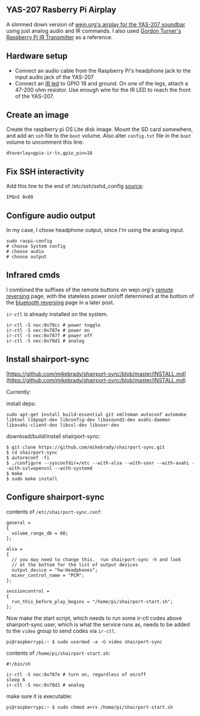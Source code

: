 ## YAS-207 Rasberry Pi Airplay

A slimmed down version of [wejn.org's airplay for the YAS-207 soundbar](https://wejn.org/2021/04/yas-207-bluetooth-protocol-reversed/) using just analog audio and IR commands.  I also used [Gordon Turner's Raspberry Pi IR Transmitter](https://blog.gordonturner.com/2020/06/10/raspberry-pi-ir-transmitter/) as a reference.

## Hardware setup

- Connect an audio cable from the Raspberry Pi's headphone jack to the input audio jack of the YAS-207
- Connect an [IR led](https://www.adafruit.com/product/387) to GPIO 18 and ground.  On one of the legs, attach a 47-200 ohm resistor.  Use enough wire for the IR LED to reach the front of the YAS-207.


## Create an image

Create the raspberry pi OS Lite disk image.  Mount the SD card somewhere, and add an `ssh` file to the `boot` volume.  Also alter `config.txt` file in the `boot` volume to uncomment this line:

```
dtoverlay=gpio-ir-tx,gpio_pin=18
```


## Fix SSH interactivity

Add this line to the end of /etc/ssh/sshd_config [source](https://www.raspberrypi.org/forums/viewtopic.php?f=28&t=138631&p=1085534&hilit=qos#p1085534):

```
IPQoS 0x00
```

## Configure audio output
In my case, I chose headphone output, since I'm using the analog input.

```
sudo raspi-config
# choose System config
# choose audio
# choose output
```


## Infrared cmds

I combined the suffixes of the remote buttons on wejn.org's [remote reversing](https://wejn.org/2021/04/reversing-yas-207-infrared-remote/) page, with the stateless power on/off determined at the bottom of the [bluetooth reversing](https://wejn.org/2021/04/yas-207-bluetooth-protocol-reversed/) page in a later post.

`ir-ctl` is already installed on the system.

```
ir-ctl -S nec:0x78cc # power toggle
ir-ctl -S nec:0x787e # power on
ir-ctl -S nec:0x787f # power off
ir-ctl -S nec:0x78d1 # analog
```


## Install shairport-sync

[https://github.com/mikebrady/shairport-sync/blob/master/INSTALL.md](https://github.com/mikebrady/shairport-sync/blob/master/INSTALL.md)

Currently:

install deps:

```
sudo apt-get install build-essential git xmltoman autoconf automake libtool libpopt-dev libconfig-dev libasound2-dev avahi-daemon libavahi-client-dev libssl-dev libsoxr-dev
```

download/build/install shairport-sync:
 
```
$ git clone https://github.com/mikebrady/shairport-sync.git
$ cd shairport-sync
$ autoreconf -fi
$ ./configure --sysconfdir=/etc --with-alsa --with-soxr --with-avahi --with-ssl=openssl --with-systemd
$ make
$ sudo make install
```

## Configure shairport-sync

contents of `/etc/shairport-sync.conf`:

```
general =
{
  volume_range_db = 60;
};

alsa =
{
  // you may need to change this.  run shairport-sync -h and look
  // at the bottom for the list of output devices
  output_device = "hw:Headphones";
  mixer_control_name = "PCM";
};

sessioncontrol =
{
  run_this_before_play_begins = "/home/pi/shairport-start.sh";
};
```


Now make the start script, which needs to run some ir-ctl codes above shairport-sync user, which is what the service runs as, needs to be added to the `video` group to send codes via `ir-ctl`.

```
pi@raspberrypi:~ $ sudo usermod -a -G video shairport-sync
```


contents of `/home/pi/shairport-start.sh`:

```
#!/bin/sh

ir-ctl -S nec:0x787e # turn on, regardless of on/off
sleep 6
ir-ctl -S nec:0x78d1 # analog
```

make sure it is executable:

```
pi@raspberrypi:~ $ sudo chmod a+rx /home/pi/shairport-start.sh
```